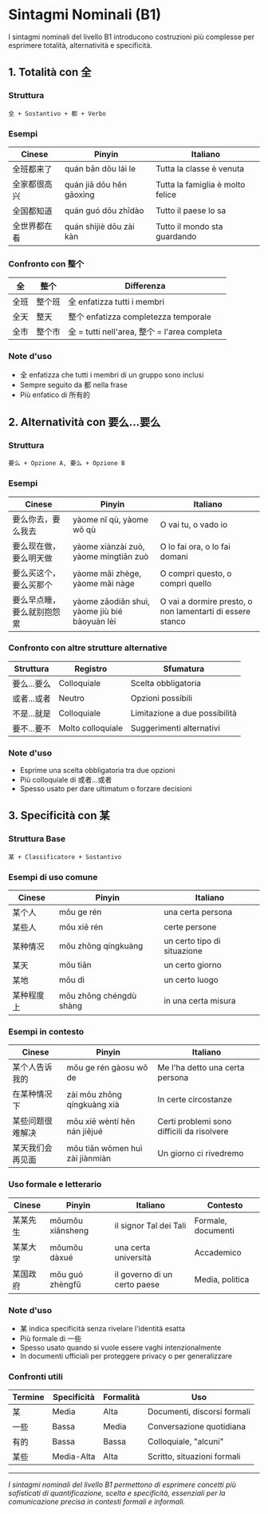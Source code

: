 # Sintagmi Nominali (B1)

I sintagmi nominali del livello B1 introducono costruzioni più complesse per esprimere totalità, alternatività e specificità.

## 1. Totalità con 全

### Struttura

```
全 + Sostantivo + 都 + Verbo
```

### Esempi

| Cinese | Pinyin | Italiano |
|--------|--------|----------|
| 全班都来了 | quán bān dōu lái le | Tutta la classe è venuta |
| 全家都很高兴 | quán jiā dōu hěn gāoxìng | Tutta la famiglia è molto felice |
| 全国都知道 | quán guó dōu zhīdào | Tutto il paese lo sa |
| 全世界都在看 | quán shìjiè dōu zài kàn | Tutto il mondo sta guardando |

### Confronto con 整个

| 全 | 整个 | Differenza |
|----|------|-----------|
| 全班 | 整个班 | 全 enfatizza tutti i membri |
| 全天 | 整天 | 整个 enfatizza completezza temporale |
| 全市 | 整个市 | 全 = tutti nell'area, 整个 = l'area completa |

### Note d'uso

- 全 enfatizza che tutti i membri di un gruppo sono inclusi
- Sempre seguito da 都 nella frase
- Più enfatico di 所有的

## 2. Alternatività con 要么...要么

### Struttura

```
要么 + Opzione A, 要么 + Opzione B
```

### Esempi

| Cinese | Pinyin | Italiano |
|--------|--------|----------|
| 要么你去，要么我去 | yàome nǐ qù, yàome wǒ qù | O vai tu, o vado io |
| 要么现在做，要么明天做 | yàome xiànzài zuò, yàome míngtiān zuò | O lo fai ora, o lo fai domani |
| 要么买这个，要么买那个 | yàome mǎi zhège, yàome mǎi nàge | O compri questo, o compri quello |
| 要么早点睡，要么就别抱怨累 | yàome zǎodiǎn shuì, yàome jiù bié bàoyuàn lèi | O vai a dormire presto, o non lamentarti di essere stanco |

### Confronto con altre strutture alternative

| Struttura | Registro | Sfumatura |
|-----------|----------|-----------|
| 要么...要么 | Colloquiale | Scelta obbligatoria |
| 或者...或者 | Neutro | Opzioni possibili |
| 不是...就是 | Colloquiale | Limitazione a due possibilità |
| 要不...要不 | Molto colloquiale | Suggerimenti alternativi |

### Note d'uso

- Esprime una scelta obbligatoria tra due opzioni
- Più colloquiale di 或者...或者
- Spesso usato per dare ultimatum o forzare decisioni

## 3. Specificità con 某

### Struttura Base

```
某 + Classificatore + Sostantivo
```

### Esempi di uso comune

| Cinese | Pinyin | Italiano |
|--------|--------|----------|
| 某个人 | mǒu ge rén | una certa persona |
| 某些人 | mǒu xiē rén | certe persone |
| 某种情况 | mǒu zhǒng qíngkuàng | un certo tipo di situazione |
| 某天 | mǒu tiān | un certo giorno |
| 某地 | mǒu dì | un certo luogo |
| 某种程度上 | mǒu zhǒng chéngdù shàng | in una certa misura |

### Esempi in contesto

| Cinese | Pinyin | Italiano |
|--------|--------|----------|
| 某个人告诉我的 | mǒu ge rén gàosu wǒ de | Me l'ha detto una certa persona |
| 在某种情况下 | zài mǒu zhǒng qíngkuàng xià | In certe circostanze |
| 某些问题很难解决 | mǒu xiē wèntí hěn nán jiějué | Certi problemi sono difficili da risolvere |
| 某天我们会再见面 | mǒu tiān wǒmen huì zài jiànmiàn | Un giorno ci rivedremo |

### Uso formale e letterario

| Cinese | Pinyin | Italiano | Contesto |
|--------|--------|----------|----------|
| 某某先生 | mǒumǒu xiānsheng | il signor Tal dei Tali | Formale, documenti |
| 某某大学 | mǒumǒu dàxué | una certa università | Accademico |
| 某国政府 | mǒu guó zhèngfǔ | il governo di un certo paese | Media, politica |

### Note d'uso

- 某 indica specificità senza rivelare l'identità esatta
- Più formale di 一些
- Spesso usato quando si vuole essere vaghi intenzionalmente
- In documenti ufficiali per proteggere privacy o per generalizzare

### Confronti utili

| Termine | Specificità | Formalità | Uso |
|---------|-------------|-----------|-----|
| 某 | Media | Alta | Documenti, discorsi formali |
| 一些 | Bassa | Media | Conversazione quotidiana |
| 有的 | Bassa | Bassa | Colloquiale, "alcuni" |
| 某些 | Media-Alta | Alta | Scritto, situazioni formali |

---

*I sintagmi nominali del livello B1 permettono di esprimere concetti più sofisticati di quantificazione, scelta e specificità, essenziali per la comunicazione precisa in contesti formali e informali.*
